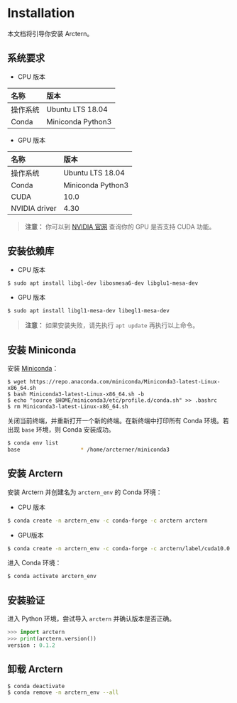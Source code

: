 # Installation

本文档将引导你安装 Arctern。

## 系统要求

* CPU 版本

| 名称     | 版本              |
| :------- | :---------------- |
| 操作系统 | Ubuntu LTS 18.04  |
| Conda    | Miniconda Python3 |

* GPU 版本

| 名称          | 版本              |
| :------------ | :---------------- |
| 操作系统      | Ubuntu LTS 18.04  |
| Conda         | Miniconda Python3 |
| CUDA          | 10.0              |
| NVIDIA driver | 4.30              |

> **注意：** 你可以到 [NVIDIA 官网](https://developer.nvidia.com/cuda-gpus) 查询你的 GPU 是否支持 CUDA 功能。

## 安装依赖库

* CPU 版本

```bash
$ sudo apt install libgl-dev libosmesa6-dev libglu1-mesa-dev
```

* GPU 版本

```bash
$ sudo apt install libgl1-mesa-dev libegl1-mesa-dev
```

> **注意：** 如果安装失败，请先执行 `apt update` 再执行以上命令。

## 安装 Miniconda

安装 [Miniconda](https://docs.conda.io/projects/conda/en/latest/user-guide/install)：

```
$ wget https://repo.anaconda.com/miniconda/Miniconda3-latest-Linux-x86_64.sh
$ bash Miniconda3-latest-Linux-x86_64.sh -b
$ echo "source $HOME/miniconda3/etc/profile.d/conda.sh" >> .bashrc
$ rm Miniconda3-latest-Linux-x86_64.sh
```

关闭当前终端，并重新打开一个新的终端。在新终端中打印所有 Conda 环境。若出现 `base` 环境，则 Conda 安装成功。

```bash
$ conda env list
base                   * /home/arcterner/miniconda3
```

## 安装 Arctern

安装 Arctern 并创建名为 `arctern_env` 的 Conda 环境：

* CPU 版本

```bash
$ conda create -n arctern_env -c conda-forge -c arctern arctern
```

* GPU版本

```bash 
$ conda create -n arctern_env -c conda-forge -c arctern/label/cuda10.0 arctern
```

进入 Conda 环境：

```bash
$ conda activate arctern_env
```

## 安装验证

进入 Python 环境，尝试导入 `arctern` 并确认版本是否正确。

```python
>>> import arctern
>>> print(arctern.version())
version : 0.1.2
```

## 卸载 Arctern

```bash
$ conda deactivate
$ conda remove -n arctern_env --all
```